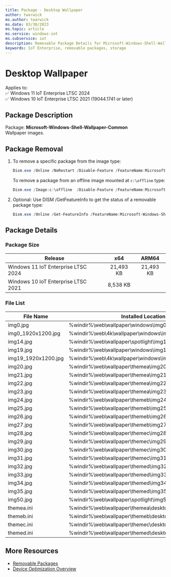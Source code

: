 ```yaml
---
title: Package - Desktop Wallpaper
author: twarwick
ms.author: twarwick
ms.date: 03/30/2023
ms.topic: article
ms.service: windows-iot
ms.subservice: iot
description: Removable Package Details for Microsoft-Windows-Shell-Wallpaper
keywords: IoT Enterprise, removable packages, storage
---
```


# Desktop Wallpaper

Applies to:  
✅ Windows 11 IoT Enterprise LTSC 2024  
✅ Windows 10 IoT Enterprise LTSC 2021 (19044.1741 or later)  

## Package Description

Package: **Microsoft-Windows-Shell-Wallpaper-Common** </br> Wallpaper images.

## Package Removal

1. To remove a specific package from the image type:

   ```powershell
   Dism.exe /Online /NoRestart /Disable-Feature /FeatureName:Microsoft-Windows-Shell-Wallpaper /PackageName:@Package
   ````

   To remove a package from an offline image mounted at `c:\offline` type:

   ```powershell
   Dism.exe /Image:c:\offline  /Disable-Feature /FeatureName:Microsoft-Windows-Shell-Wallpaper /PackageName:@Package
   ```

1. Optional: Use DISM /GetFeatureInfo to get the status of a removable package type:

   ```powershell
   Dism.exe /Online /Get-FeatureInfo /FeatureName:Microsoft-Windows-Shell-Wallpaper /PackageName:@Package
   ````

## Package Details

### Package Size

| Release                             |   x64     |    ARM64    |
|-------------------------------------|:---------:|:-----------:|
| Windows 11 IoT Enterprise LTSC 2024 | 21,493 KB | 21,493 KB   |
| Windows 10 IoT Enterprise LTSC 2021 | 8,538 KB  |             |

### File List

| File Name | Installed Location |
|-----------|--------------------|
img0.jpg | %windir%\web\wallpaper\windows\img0.jpg |
| img0_1920x1200.jpg | %windir%\web\4k\wallpaper\windows\img0_1920x1200.jpg |
| img14.jpg | %windir%\web\wallpaper\spotlight\img14.jpg |
| img19.jpg | %windir%\web\wallpaper\windows\img19.jpg |
| img19_1920x1200.jpg | %windir%\web\4k\wallpaper\windows\img19_1920x1200.jpg |
| img20.jpg | %windir%\web\wallpaper\themea\img20.jpg |
| img21.jpg | %windir%\web\wallpaper\themea\img21.jpg |
| img22.jpg | %windir%\web\wallpaper\themea\img22.jpg |
| img23.jpg | %windir%\web\wallpaper\themea\img23.jpg |
| img24.jpg | %windir%\web\wallpaper\themeb\img24.jpg |
| img25.jpg | %windir%\web\wallpaper\themeb\img25.jpg |
| img26.jpg | %windir%\web\wallpaper\themeb\img26.jpg |
| img27.jpg | %windir%\web\wallpaper\themeb\img27.jpg |
| img28.jpg | %windir%\web\wallpaper\themec\img28.jpg |
| img29.jpg | %windir%\web\wallpaper\themec\img29.jpg |
| img30.jpg | %windir%\web\wallpaper\themec\img30.jpg |
| img31.jpg | %windir%\web\wallpaper\themec\img31.jpg |
| img32.jpg | %windir%\web\wallpaper\themed\img32.jpg |
| img33.jpg | %windir%\web\wallpaper\themed\img33.jpg |
| img34.jpg | %windir%\web\wallpaper\themed\img34.jpg |
| img35.jpg | %windir%\web\wallpaper\themed\img35.jpg |
| img50.jpg | %windir%\web\wallpaper\spotlight\img50.jpg |
| themea.ini | %windir%\web\wallpaper\themea\desktop.ini |
| themeb.ini | %windir%\web\wallpaper\themeb\desktop.ini |
| themec.ini | %windir%\web\wallpaper\themec\desktop.ini |
| themed.ini | %windir%\web\wallpaper\themed\desktop.ini |

## More Resources

- [Removable Packages](../Removable-Packages.md)
- [Device Optimization Overview](../Overview.md)
